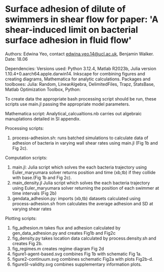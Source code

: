 # Surface adhesion of dilute  of swimmers in shear flow for paper: 'A shear-induced limit on bacterial surface adhesion in fluid flow'
Authors: Edwina Yeo, contact edwina.yeo.14@ucl.ac.uk, Benjamin Walker. 
Date: 18.06

Dependencies:
Versions used: Python 3.12.4, Matlab R2023b, Julia version 1.10.4+0.aarch64.apple.darwin14. Inkscape for combining figures and creating diagrams, Mathematica for analytic calculations. 
Packages and toolboxes: Julia: Random, LinearAlgebra, DelimitedFiles, Trapz, StatsBase, Matlab Optimization Toolbox, Python: 

To create data the appropriate bash processing script should be run, these scripts use main.jl passing the appropriate model parameters. 

Mathematica script: Analytical_calcualtions.nb carries out algebraic manuplations detailed in SI appendix. 

Processing scripts:
1. process-adhesion.sh: runs batched simulations to calculate data of adhesion of bacteria in varying wall shear rates using main.jl (Fig 1b and Fig 2c).

Computation scripts:
1. main.jl: Julia script which solves the each bacteria trajectory using Euler_maryumara solver returns position and time (xb,tb) if they collide with base.(Fig 1b and Fig 2c).
2. main_density.jl Julia script which solves the each bacteria trajectory using Euler_maryumara solver returning the position of each swimmer at time intervals (Fig 2b)
3. gendata_adhesion.py: imports (xb,tb) datasets calculated using process-adhesion.sh from calculates the average adhesion and SD at varying shear rates


Plotting scripts:
1. fig_adhesion.m takes flux and adhesion calculated by gen_data_adhesion.py and creates Fig1b and Fig2c
2. fig_density.py takes location data calculated by process.density.sh and creates Fig 2b. 
3. fig_regimes.m creates regime diagram Fig 2d
4. figure1-agent-based.svg combines Fig 1b with schematic Fig 1a. 
5. figure2-continuum.svg combines schematic Fig2a with plots Fig2b-d.
6. figureSI-validity.svg combines supplementary information plots.
